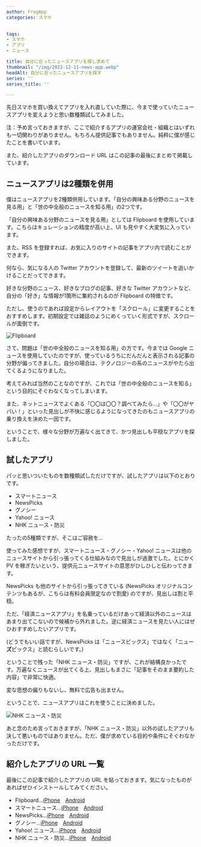 ```yaml
---
author: FrogApp
categories: スマホ

 
tags:
- スマホ
- アプリ
- ニュース

title: 自分に合ったニュースアプリを探し求めて
thumbnail: "/img/2022-12-11-news-app.webp"
headAlt: 自分に合ったニュースアプリを探す
series: ''
series_title: ''

---
```

先日スマホを買い換えてアプリを入れ直していた際に、今まで使っていたニュースアプリを変えようと思い数種類試してみました。

注：予め言っておきますが、ここで紹介するアプリの運営会社・組織とはいずれも一切関わりがありません。もちろん提供記事でもありません。純粋に僕が感じたことを書いています。

また、紹介したアプリのダウンロード URL はこの記事の最後にまとめて掲載しています。

## ニュースアプリは2種類を併用

僕はニュースアプリを2種類併用しています。「自分の興味ある分野のニュースを見る用」と「世の中全般のニュースを知る用」の2つです。

「自分の興味ある分野のニュースを見る用」としては Flipboard を使用しています。こちらはキュレーションの精度が高い上、UI も見やすく大変気に入っています。

また、RSS を登録すれば、お気に入りのサイトの記事をアプリ内で読むことができます。

何なら、気になる人の Twitter アカウントを登録して、最新のツイートを追いかけることだってできます。

好きな分野のニュース、好きなブログの記事、好きな Twitter アカウントなど、自分の「好き」な情報が1箇所に集約されるのが Flipboard の特徴です。

ただし、使うのであれば設定からレイアウトを「スクロール」に変更することをおすすめします。初期設定では雑誌のようにめくっていく形式ですが、スクロールが面倒です。

![Flipboard](/img/2022-12-11-flipboard.webp "Flipboard")

さて、問題は「世の中全般のニュースを知る用」の方です。今までは Google ニュースを使用していたのですが、使っているうちにだんだんと表示される記事の分野が偏ってきました。自分の場合は、テクノロジーの系のニュースがやたら出てくるようになりました。

考えてみれば当然のことなのですが、これでは「世の中全般のニュースを知る」という目的にそぐわなくなってしまいます。

また、ネットニュースでよくある「〇〇は〇〇？調べてみたら…」や「〇〇がヤバい！」といった見出しが不快に感じるようになってきたのもニュースアプリの乗り換えを決めた一因です。

ということで、様々な分野が万遍なく出てきて、かつ見出しも平穏なアプリを探しました。

## 試したアプリ

パッと思いついたものを数種類試しただけですが、試したアプリは以下のとおりです。

* スマートニュース
* NewsPicks
* グノシー
* Yahoo! ニュース
* NHK ニュース・防災

たったの5種類ですが、そこはご容赦を…

使ってみた感想ですが、スマートニュース・グノシー・Yahoo! ニュースは他のニュースサイトから引っ張ってくる仕組みなので見出しが過激でした。とにかく PV を稼ぎたいという、提供元ニュースサイトの意思がひしひしと伝わってきます。

NewsPicks も他のサイトから引っ張ってきている (NewsPicks オリジナルコンテンツもあるが、こちらは有料会員限定なので割愛) のですが、見出しは割と平穏。

ただ、「経済ニュースアプリ」を名乗っているだけあって経済以外のニュースはあまり出てこないので候補から外れました。逆に経済ニュースを見たい人にはぜひおすすめしたいアプリです。

(どうでもいい話ですが、NewsPicks は「ニュースピックス」ではなく「ニュー**ズ**ピックス」と読むらしいです。)

ということで残った「NHK ニュース・防災」ですが、これが結構良かったです。万遍なくニュースが出てくる上、見出しもまさに「記事をそのまま要約した内容」で非常に快適。

変な思想の偏りもないし、無料で広告も出ません。

ということで、ニュースアプリはこれを使うことに決めました。

![NHK ニュース・防災](/img/2022-12-11-nhk-news.webp "NHK ニュース・防災")

あと念のため言っておきますが、「NHK ニュース・防災」以外の試したアプリも決して悪いものではありません。ただ、僕が求めている目的や条件にそぐわなかっただけです。

## 紹介したアプリの URL 一覧

最後にこの記事で紹介したアプリの URL を貼っておきます。気になったものがあればぜひインストールしてみてください。

* Flipboard…<a href="https://apps.apple.com/jp/app/id358801284" target="_blank" rel="noopener noreferrer">iPhone</a>　<a href="https://play.google.com/store/apps/details?id=flipboard.app" target="_blank" rel="noopener noreferrer">Android</a>
* スマートニュース…<a href="https://apps.apple.com/jp/app/id579581125" target="_blank" rel="noopener noreferrer">iPhone</a>　<a href="https://play.google.com/store/apps/details?id=jp.gocro.smartnews.android" target="_blank" rel="noopener noreferrer">Android</a>
* NewsPicks…<a href="https://apps.apple.com/jp/app/id640956497" target="_blank" rel="noopener noreferrer">iPhone</a>　<a href="https://play.google.com/store/apps/details?id=com.newspicks" target="_blank" rel="noopener noreferrer">Android</a>
* グノシー…<a href="https://apps.apple.com/jp/app/id590384791" target="_blank" rel="noopener noreferrer">iPhone</a>　<a href="https://play.google.com/store/apps/details?id=com.gunosy.android" target="_blank" rel="noopener noreferrer">Android</a>
* Yahoo! ニュース…<a href="https://apps.apple.com/jp/app/id407906756" target="_blank" rel="noopener noreferrer">iPhone</a>　<a href="https://play.google.com/store/apps/details?id=jp.co.yahoo.android.news" target="_blank" rel="noopener noreferrer">Android</a>
* NHK ニュース・防災…<a href="https://apps.apple.com/jp/app/id1121104608" target="_blank" rel="noopener noreferrer">iPhone</a>　<a href="https://play.google.com/store/apps/details?id=jp.or.nhk.news" target="_blank" rel="noopener noreferrer">Android</a>
